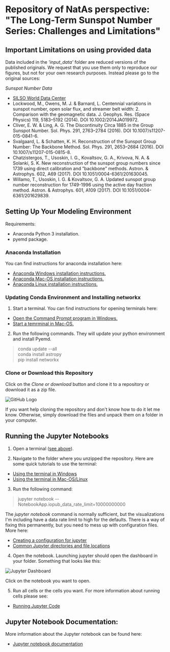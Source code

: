 # Repository of NatAs perspective:  "The Long-Term Sunspot Number Series: Challenges and Limitations"

## Important Limitations on using provided data

Data included in the _'input_data'_ folder are reduced versions of the published originals.  We request that you use them only to reproduce our figures, but not for your own research purposes.  Instead please go to the original sources:

*Sunspot Number Data*

* [SILSO World Data Center](http://www.sidc.be/silso/)
* Lockwood, M., Owens, M. J. & Barnard, L. Centennial variations in sunspot number, open solar flux, and streamer
belt width: 2. Comparison with the geomagnetic data. J. Geophys. Res. (Space Physics) 119, 5183–5192 (2014). DOI
10.1002/2014JA019972.
* Cliver, E. W. & Ling, A. G. The Discontinuity Circa 1885 in the Group Sunspot Number. Sol. Phys. 291, 2763–2784
(2016). DOI 10.1007/s11207-015-0841-6.
* Svalgaard, L. & Schatten, K. H. Reconstruction of the Sunspot Group Number: The Backbone Method. Sol. Phys. 291,
2653–2684 (2016). DOI 10.1007/s11207-015-0815-8.
* Chatzistergos, T., Usoskin, I. G., Kovaltsov, G. A., Krivova, N. A. & Solanki, S. K. New reconstruction of the sunspot
group numbers since 1739 using direct calibration and ”backbone” methods. Astron. & Astrophys. 602, A69 (2017). DOI
10.1051/0004-6361/201630045.
* Willamo, T., Usoskin, I. G. & Kovaltsov, G. A. Updated sunspot group number reconstruction for 1749-1996 using the
active day fraction method. Astron. & Astrophys. 601, A109 (2017). DOI 10.1051/0004-6361/201629839.

## Setting Up Your Modeling Environment ##

Requirements:

* Anaconda Python 3 installation.
* pyemd package.

### Anaconda Installation ###

You can find instructions for anaconda installation here:

* [Anaconda Windows installation instructions.](https://docs.anaconda.com/anaconda/install/windows)
* [Anaconda Mac-OS installation instructions.](https://docs.anaconda.com/anaconda/install/mac-os)
* [Anaconda Linux installation instructions.](https://docs.anaconda.com/anaconda/install/linux)

### Updating Conda Environment and Installing networkx ###

<a id='terminal'></a>
1. Start a terminal.  You can find instructions for opening terminals here:

  * [Open the Command Prompt program in Windows.](http://www.wikihow.com/Open-the-Command-Prompt-in-Windows)
  * [Start a temrminal in Mac-OS.](http://www.wikihow.com/Open-a-Terminal-Window-in-Mac)
  
2. Run the following commands.  They will update your python environment and install Pyemd.

> conda update --all  
> conda install astropy   
> pip install networkx 

### Clone or Download this Repository ###

Click on the _Clone or download_ button and clone it to a repository or download it as a zip file.

![GitHub Logo](https://help.github.com/assets/images/help/repository/clone-repo-clone-url-button.png)

If you want help cloning the repository and don't know how to do it let me know.  Otherwise, simply download the files and unpack them on a folder in your computer.


## Running the Jupyter Notebooks ##

1. Open a terminal ([see above](#terminal)).

2. Navigate to the folder where you unzipped the repository.  Here are some quick tutorials to use the terminal:
  * [Using the terminal in Windows](https://www.digitalcitizen.life/command-prompt-how-use-basic-commands)
  * [Using the terminal in Mac-OS/Linux](https://computers.tutsplus.com/tutorials/navigating-the-terminal-a-gentle-introduction--mac-3855)
  
3. Run the following command:

> jupyter notebook --NotebookApp.iopub_data_rate_limit=10000000000

The _jupyter notebook_ command is normally sufficient, but the visualizations I'm including have a data rate limit to high for the defaults.  There is a way of fixing this permanently, but you need to mess up with configuration files.  More here:

* [Creating a configuration for jupyter](https://jupyter-notebook.readthedocs.io/en/latest/config.html)
* [Common Jupyter directories and file locations](https://jupyter.readthedocs.io/en/latest/projects/jupyter-directories.html)

4. Open the notebook.  Launching jupyter should open the dashboard in your folder.  Something that looks like this:

![Jupyter Dashboard](https://jupyter.readthedocs.io/en/latest/_images/tryjupyter_file.png)

Click on the notebook you want to open.

5. Run all cells or the cells you want.  For more information about running cells please see:

* [Running Jupyter Code](https://jupyter-notebook.readthedocs.io/en/latest/examples/Notebook/Running%20Code.html)


## Jupyter Notebook Documentation: ##

More information about the Jupyter notebook can be found here:

* [Jupyter notebook documentation](https://jupyter-notebook.readthedocs.io/en/latest/index.html)
